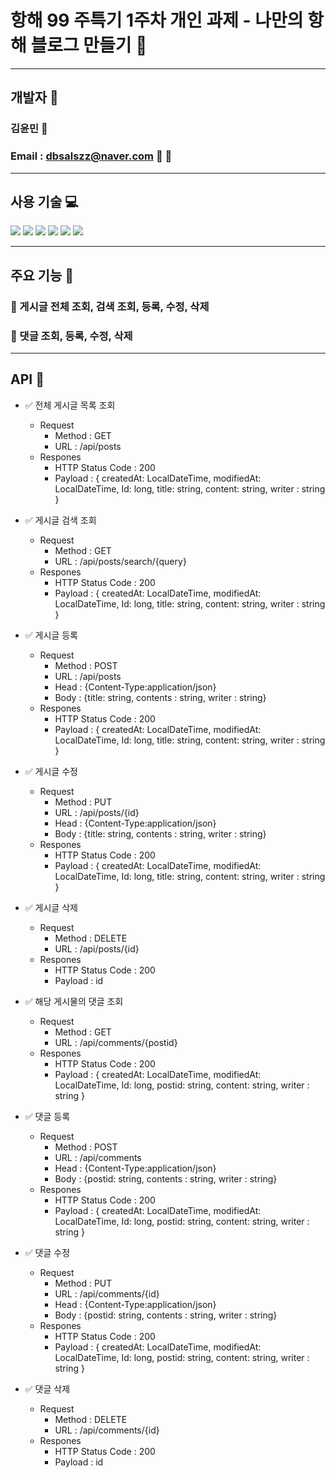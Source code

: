# 항해 99 주특기 1주차 개인 과제 - 나만의 항해 블로그 만들기  :diamond_shape_with_a_dot_inside:
***

## 개발자 :bust_in_silhouette:
### 김윤민   :rose:  
### Email : dbsalszz@naver.com :email: :love_letter:
***
## 사용 기술 :computer:
<img src="https://img.shields.io/badge/java-007396?style=for-the-badge&logo=java&logoColor=white">
<img src="https://img.shields.io/badge/html5-E34F26?style=for-the-badge&logo=html5&logoColor=white">
<img src="https://img.shields.io/badge/javascript-F7DF1E?style=for-the-badge&logo=javascript&logoColor=black">
<img src="https://img.shields.io/badge/jquery-0769AD?style=for-the-badge&logo=jquery&logoColor=white">
<img src="https://img.shields.io/badge/mysql-4479A1?style=for-the-badge&logo=mysql&logoColor=white">
<img src="https://img.shields.io/badge/spring-6DB33F?style=for-the-badge&logo=spring&logoColor=white">

***
## 주요 기능 :cherry_blossom:
### :seedling: 게시글 전체 조회, 검색 조회, 등록, 수정, 삭제
### :blossom: 댓글 조회, 등록, 수정, 삭제
          
***
## API  :barber:
* :white_check_mark: 전체 게시글 목록 조회
  * Request
    * Method : GET
    * URL : /api/posts
  * Respones
    * HTTP Status Code : 200
    * Payload : { createdAt: LocalDateTime, modifiedAt: LocalDateTime, Id: long, title: string, content: string, writer : string }
      
      
      
* :white_check_mark: 게시글 검색 조회
  * Request
    * Method : GET
    * URL : /api/posts/search/{query}
  * Respones
    * HTTP Status Code : 200
    * Payload : { createdAt: LocalDateTime, modifiedAt: LocalDateTime, Id: long, title: string, content: string, writer : string }


* :white_check_mark: 게시글 등록
  * Request
    * Method : POST
    * URL : /api/posts
    * Head : {Content-Type:application/json}
    * Body : {title: string, contents : string, writer : string}
  * Respones
    * HTTP Status Code : 200
    * Payload : { createdAt: LocalDateTime, modifiedAt: LocalDateTime, Id: long, title: string, content: string, writer : string }


* :white_check_mark: 게시글 수정
  * Request
    * Method : PUT
    * URL : /api/posts/{id}
    * Head : {Content-Type:application/json}
    * Body : {title: string, contents : string, writer : string}
  * Respones
    * HTTP Status Code : 200
    * Payload : { createdAt: LocalDateTime, modifiedAt: LocalDateTime, Id: long, title: string, content: string, writer : string }


* :white_check_mark: 게시글 삭제
  * Request
    * Method : DELETE
    * URL : /api/posts/{id}
  * Respones
    * HTTP Status Code : 200
    * Payload : id
    
    
    
* :white_check_mark: 해당 게시물의 댓글 조회
  * Request
    * Method : GET
    * URL : /api/comments/{postid}
  * Respones
    * HTTP Status Code : 200
    * Payload : { createdAt: LocalDateTime, modifiedAt: LocalDateTime, Id: long, postid: string, content: string, writer : string }

    
    
* :white_check_mark: 댓글 등록
  * Request
    * Method : POST
    * URL : /api/comments
    * Head : {Content-Type:application/json}
    * Body : {postid: string, contents : string, writer : string}
  * Respones
    * HTTP Status Code : 200
    * Payload : { createdAt: LocalDateTime, modifiedAt: LocalDateTime, Id: long, postid: string, content: string, writer : string }

    
    
    
* :white_check_mark: 댓글 수정
  * Request
    * Method : PUT
    * URL : /api/comments/{id}
    * Head : {Content-Type:application/json}
    * Body : {postid: string, contents : string, writer : string}
  * Respones
    * HTTP Status Code : 200
    * Payload : { createdAt: LocalDateTime, modifiedAt: LocalDateTime, Id: long, postid: string, content: string, writer : string }

    
    
    
    
    
* :white_check_mark: 댓글 삭제
  * Request
    * Method : DELETE
    * URL : /api/comments/{id}
  * Respones
    * HTTP Status Code : 200
    * Payload : id


